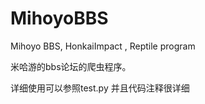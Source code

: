 # MihoyoBBS
Mihoyo BBS, HonkaiImpact , Reptile program


米哈游的bbs论坛的爬虫程序。

详细使用可以参照test.py 并且代码注释很详细
